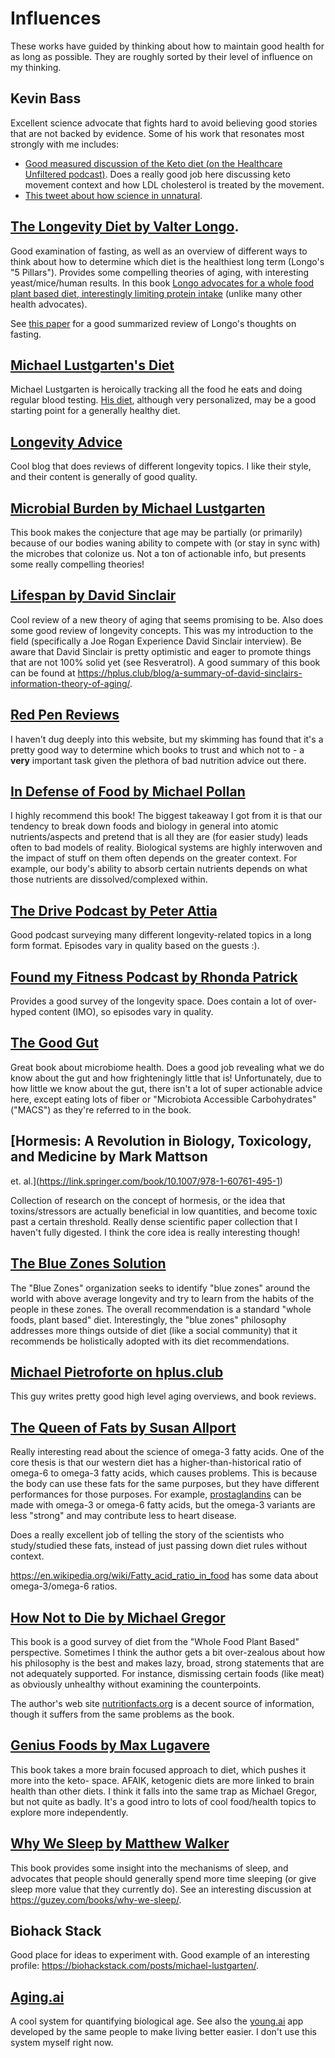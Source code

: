 # Influences

These works have guided by thinking about how to maintain good health for as
long as possible. They are roughly sorted by their level of influence on my
thinking.

## Kevin Bass

Excellent science advocate that fights hard to avoid believing good stories
that are not backed by evidence.  Some of his work that resonates most strongly
with me includes:

 - [Good measured discussion of the Keto diet (on the Healthcare Unfiltered podcast)](https://podcasts.google.com/feed/aHR0cHM6Ly9mZWVkcy5zb3VuZGNsb3VkLmNvbS91c2Vycy9zb3VuZGNsb3VkOnVzZXJzOjg4NzExODg2OC9zb3VuZHMucnNz/episode/dGFnOnNvdW5kY2xvdWQsMjAxMDp0cmFja3MvMTA3MzUxNDQ1MQ?ep=14).  Does a really good job here discussing keto movement context and how LDL cholesterol is treated by the movement.
 - [This tweet about how science in unnatural](https://twitter.com/kevinnbass/status/1409061791980793858).

## [The Longevity Diet by Valter Longo](https://www.valterlongo.com/daily-longevity-diet-for-adults/).

Good examination of fasting, as well as an overview of different ways to think
about how to determine which diet is the healthiest long term (Longo's "5
Pillars"). Provides some compelling theories of aging, with interesting
yeast/mice/human results. In this book [Longo advocates for a whole food plant
based diet, interestingly limiting protein
intake](https://www.valterlongo.com/daily-longevity-diet-for-adults/) (unlike
many other health advocates).

See [this paper](https://www.nature.com/articles/s43587-020-00013-3) for a good
summarized review of Longo's thoughts on fasting.

## [Michael Lustgarten's Diet](https://www.youtube.com/watch?v=jOis-MXCwCs&t=1s)

Michael Lustgarten is heroically tracking all the food he eats and doing
regular blood testing.  [His
diet](https://michaellustgarten.com/2019/11/10/12-16-years-younger-than-my-chronological-age-whats-my-diet/),
although very personalized, may be a good starting point for a generally
healthy diet.

## [Longevity Advice](https://www.longevityadvice.com/)

Cool blog that does reviews of different longevity topics. I like their style,
and their content is generally of good quality.

## [Microbial Burden by Michael Lustgarten](https://michaellustgarten.com/2016/11/18/microbial-burden-a-major-cause-of-aging-and-age-related-disease/)

This book makes the conjecture that age may be partially (or primarily) because
of our bodies waning ability to compete with (or stay in sync with) the
microbes that colonize us. Not a ton of actionable info, but presents some
really compelling theories!

## [Lifespan by David Sinclair](https://lifespanbook.com/)

Cool review of a new theory of aging that seems promising to be.  Also does some
good review of longevity concepts.  This was my introduction to the field
(specifically a Joe Rogan Experience David Sinclair interview).  Be aware that
David Sinclair is pretty optimistic and eager to promote things that are not
100% solid yet (see Resveratrol).
A good summary of this book can be found at
https://hplus.club/blog/a-summary-of-david-sinclairs-information-theory-of-aging/.

## [Red Pen Reviews](https://www.redpenreviews.org/)

I haven't dug deeply into this website, but my skimming has found that it's a
pretty good way to determine which books to trust and which not to - a **very**
important task given the plethora of bad nutrition advice out there.

## [In Defense of Food by Michael Pollan](https://michaelpollan.com/books/in-defense-of-food/)

I highly recommend this book!  The biggest takeaway I got from it is that our
tendency to break down foods and biology in general into atomic
nutrients/aspects and pretend that is all they are (for easier study) leads
often to bad models of reality.  Biological systems are highly interwoven and
the impact of stuff on them often depends on the greater context.  For example,
our body's ability to absorb certain nutrients depends on what those nutrients
are dissolved/complexed within.

## [The Drive Podcast by Peter Attia](https://peterattiamd.com/podcast/)

Good podcast surveying many different longevity-related topics in a long form
format. Episodes vary in quality based on the guests :).

## [Found my Fitness Podcast by Rhonda Patrick](https://www.foundmyfitness.com/episodes)

Provides a good survey of the longevity space. Does contain a lot of over-hyped
content (IMO), so episodes vary in quality.

## [The Good Gut](https://sonnenburglab.stanford.edu/press.html)

Great book about microbiome health.  Does a good job revealing what we do know
about the gut and how frighteningly little that is!  Unfortunately, due to how
little we know about the gut, there isn't a lot of super actionable advice
here, except eating lots of fiber or "Microbiota Accessible Carbohydrates"
("MACS") as they're referred to in the book.

## [Hormesis: A Revolution in Biology, Toxicology, and Medicine by Mark Mattson
et. al.](https://link.springer.com/book/10.1007/978-1-60761-495-1)

Collection of research on the concept of hormesis, or the idea that
toxins/stressors are actually beneficial in low quantities, and become toxic
past a certain threshold. Really dense scientific paper collection that I
haven't fully digested. I think the core idea is really interesting though!

## [The Blue Zones Solution](https://www.bluezones.com/2015/04/the-blue-zones-solution-secrets-of-the-worlds-healthiest-people-9-questions-for-dan-buettner/)

The "Blue Zones" organization seeks to identify "blue zones" around the world
with above average longevity and try to learn from the habits of the people in
these zones. The overall recommendation is a standard "whole foods, plant
based" diet.  Interestingly, the "blue zones" philosophy addresses more things
outside of diet (like a social community) that it recommends be holistically
adopted with its diet recommendations.

## [Michael Pietroforte on hplus.club](https://hplus.club/blog/author/michael-pietroforte/)

This guy writes pretty good high level aging overviews, and book reviews.

## [The Queen of Fats by Susan Allport](http://www.susanallport.com/)

Really interesting read about the science of omega-3 fatty acids.  One of the
core thesis is that our western diet has a higher-than-historical ratio of
omega-6 to omega-3 fatty acids, which causes problems.  This is because the
body can use these fats for the same purposes, but they have different
performances for those purposes.  For example,
[prostaglandins](https://en.wikipedia.org/wiki/Prostaglandin) can be made with
omega-3 or omega-6 fatty acids, but the omega-3 variants are less "strong" and
may contribute less to heart disease.

Does a really excellent job of telling the story of the scientists who
study/studied these fats, instead of just passing down diet rules without
context.

https://en.wikipedia.org/wiki/Fatty_acid_ratio_in_food has some data about
omega-3/omega-6 ratios.

## [How Not to Die by Michael Gregor](https://nutritionfacts.org/book/how-not-to-die/)

This book is a good survey of diet from the "Whole Food Plant Based"
perspective.  Sometimes I think the author gets a bit over-zealous about how
his philosophy is the best and makes lazy, broad, strong statements that are
not adequately supported.  For instance, dismissing certain foods (like meat)
as obviously unhealthy without examining the counterpoints.

The author's web site [nutritionfacts.org](https://nutritionfacts.org/) is a
decent source of information, though it suffers from the same problems as the
book.

## [Genius Foods by Max Lugavere](https://www.maxlugavere.com/book)

This book takes a more brain focused approach to diet, which pushes it more
into the keto- space.  AFAIK, ketogenic diets are more linked to brain health
than other diets.  I think it falls into the same trap as Michael Gregor, but
not quite as badly.  It's a good intro to lots of cool food/health topics to
explore more independently.  

## [Why We Sleep by Matthew Walker](https://www.goodreads.com/book/show/34466963-why-we-sleep)

This book provides some insight into the mechanisms of sleep, and advocates
that people should generally spend more time sleeping (or give sleep more value
that they currently do).  See an interesting discussion at
https://guzey.com/books/why-we-sleep/.


## Biohack Stack

Good place for ideas to experiment with.  Good example of an interesting profile:
https://biohackstack.com/posts/michael-lustgarten/.

## [Aging.ai](http://aging.ai/)

A cool system for quantifying biological age.  See also the
[young.ai](https://app.young.ai/app/dashboard) app developed by the same people
to make living better easier.  I don't use this system myself right now.

